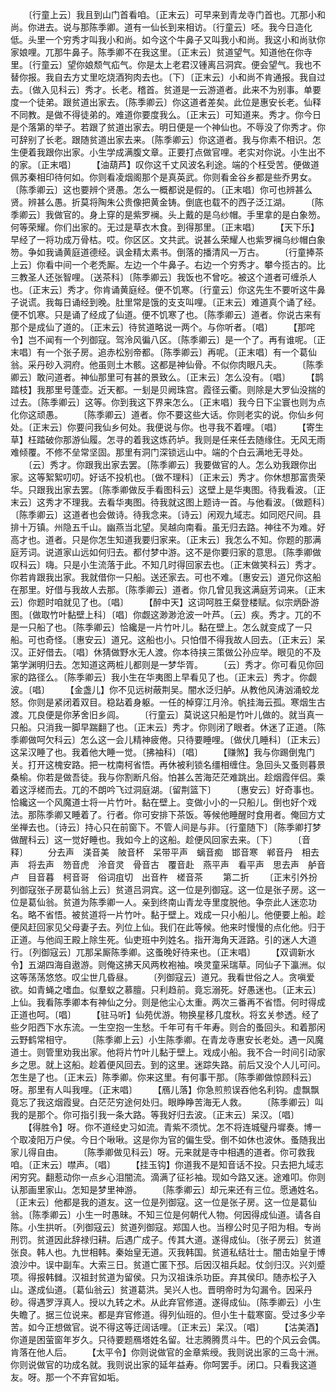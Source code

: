 <!-- { "loadSidebar": true } -->
　　〔行童上云〕我且到山门首看咱。〔正末云〕可早来到青龙寺门首也。兀那小和尚。你进去。说与那陈季卿。道有一仙长到来相访。〔行童云〕呸。我今日造化低。头里一个穷秀才叫我小和尚。如今这个牛鼻子又叫我小和尚。我这小和尚驮你家娘哩。兀那牛鼻子。陈季卿不在我这里。〔正末云〕贫道望气。知道他在你寺里。〔行童云〕望你娘颓气疝气。你是太上老君汉锺离吕洞宾。便会望气。我也不替你报。我自去方丈里吃烧酒狗肉去也。〔下〕〔正末云〕小和尚不肯通报。我自过去。〔做入见科云〕秀才。长老。稽首。贫道是一云游道者。此来不为别事。单要度一个徒弟。跟贫道出家去。〔陈季卿云〕你这道者差矣。此位是惠安长老。仙释不同教。是做不得徒弟的。难道你要度我么。〔正末云〕可知道来。秀才。你今日是个落第的举子。若跟了贫道出家去。明日便是一个神仙也。不辱没了你秀才。你可辞别了长老。跟随贫道出家去来。〔陈季卿云〕你这道者。我与你素不相识。怎生便着我跟你出家。小生学成满腹文章。正要打点做官哩。老实对你说。小生出不的家。〔正末唱〕
　　【油葫芦】叹你这千丈风波名利途。端的个枉受苦。便做道佩苏秦相印待何如。你则看凌烟阁那个是真英武。你则看金谷乡都是些乔男女。〔陈季卿云〕这也要辨个贤愚。怎么一概都说是假的。〔正末唱〕你可也辨甚么贤。辨甚么愚。折莫将陶朱公贵像把黄金铸。倒底也载不的西子泛江湖。
　　〔陈季卿云〕我做官的。身上穿的是紫罗襕。头上戴的是乌纱帽。手里拿的是白象笏。何等荣耀。你们出家的。无过是草衣木食。到得那里。〔正末唱〕
　　【天下乐】早经了一将功成万骨枯。哎。你区区。文共武。说甚么荣耀人也紫罗襕乌纱帽白象笏。争如我诵黄庭道德经。讽金精太素书。倒落的播清风一万古。
　　〔行童捧茶上云〕你看中间一个老秃厮。左边一个牛鼻子。右边一个穷秀才。攀今揽古的。比三教圣人还张智哩。〔送茶科〕〔陈季卿云〕我饭也不曾吃。被这个道者可缠杀人也。〔正末云〕秀才。你肯诵黄庭经。便不饥寒。〔行童云〕你这先生不要听这牛鼻子说谎。我每日诵经到晚。肚里常是饿的支支叫哩。〔正末云〕难道真个诵了经。便不饥寒。只是诵了经成了仙道。便不饥寒了也。〔陈季卿云〕道者。你说古来有那个是成仙了道的。〔正末云〕待贫道略说一两个。与你听者。〔唱〕
　　【那咤令】岂不闻有一个列御寇。驾泠风徧八区。〔陈季卿云〕是一个了。再有谁呢。〔正末唱〕有一个张子房。追赤松别帝都。〔陈季卿云〕再呢。〔正末唱〕有一个葛仙翁。采丹砂入洞府。他虽则土木骸。这都是神仙骨。不似你肉眼凡夫。
　　〔陈季卿云〕敢问道者。神仙那里可有甚的景致么。〔正末云〕怎么没有。〔唱〕
　　【鹊踏枝】我那里号蓬壶。近天都。一刬是贝阙珠宫。霞径云衢。则除是大罗仙没揣的过去。〔陈季卿云〕这等。你到我这下界来怎么。〔正末唱〕我今日下尘寰也则为点化你这顽愚。
　　〔陈季卿云〕道者。你不要这些大话。你则老实的说。你仙乡何处。〔正末云〕你要问我仙乡何处。我便说与你。也寻我不着哩。〔唱〕
　　【寄生草】枉踏破你那游仙履。怎寻的着我这炼药垆。我则是任来任去随缘住。无风无雨难倾覆。不修不垒常坚固。那里有洞门深锁远山中。端的个白云满地无寻处。
　　〔云〕秀才。你跟我出家去罢。〔陈季卿云〕我要做官的人。怎么劝我跟你出家。这等絮絮叨叨。好话不投机也。〔做不理科〕〔正末云〕秀才。你休想那富贵荣华。只跟我出家去罢。〔陈季卿做反手看图科云〕这壁上是华夷图。待我看波。〔正末云〕这秀才不理我。去看华夷图。待我就这图上题诗一首。与他看波。〔做题科〕〔陈季卿云〕这道者也会做诗。待我念来。〔诗云〕闲观九域志。如同咫尺间。县排十万镇。州隐五千山。幽燕当北望。吴越向南看。虽无归去路。神往不为难。好高才也。道者。只是你怎生知道我要归家来。〔正末云〕我怎么不知。你题的那满庭芳词。说道家山远如何归去。都付梦中游。这不是你要归家的意思。〔陈季卿做叹科云〕嗨。只是小生流落于此。不知几时得回家去也。〔正末做笑科云〕秀才。你若肯跟我出家。我就借你一只船。送还家去。可也不难。〔惠安云〕道兄你这船在那里。好借与我故人去那。〔陈季卿云〕道者。你几曾见我这满庭芳词来。〔正末云〕你题时咱就见了也。〔唱〕
　　【醉中天】这词呵胜王粲登楼赋。似宗炳卧游图。〔做取竹叶黏壁上科〕〔唱〕你觑这渺渺沧波一叶芦。〔云〕疾。秀才。兀的不是一只船了也。〔陈季卿云〕恰纔是一片竹叶儿。黏在壁上。怎么就变成了一只船。可也奇怪。〔惠安云〕道兄。这船也小。只怕借不得我故人回去。〔正末云〕呆汉。正好借去。〔唱〕休猜做野水无人渡。你本待挟三策做公孙应举。眼见的不及第学渊明归去。怎知道这两桩儿都则是一梦华胥。
　　〔云〕秀才。你可看见你回家的路径么。〔陈季卿云〕我小生在华夷图上早看见了也。〔正末云〕秀才。你觑波。〔唱〕
　　【金盏儿】你不见远树蔽荆吴。闇水泛归舻。从教他风涛汹涌蛟龙怒。你则是紧闭着双目。稳跕着身躯。一任的棹穿江月泠。帆挂海云孤。寒烟生古渡。兀良便是你茅舍旧乡闾。
　　〔行童云〕莫说这只船是竹叶儿做的。就当真一只船。只消我一脚早踹翻了也。〔正末云〕秀才。你则闭了眼者。休迷了正道。〔陈季卿做呵欠科云〕怎么这一会儿精神疲倦。只待要睡哩。〔做伏几睡科〕〔正末云〕这呆汉睡了也。我着他大睡一觉。〔拂袖科〕〔唱〕
　　【赚煞】我与你踢倒鬼门关。打开这槐安路。把一枕南柯省悟。再休被利锁名缰相缠住。急回头又蚤则暮景桑榆。你若是做吾徒。我与你割断凡俗。怕甚么苦海茫茫难跳出。趁烟霞伴侣。乘着这浮槎而去。兀的不朗吟飞过洞庭湖。〔留荆篮下〕
　　〔惠安云〕好奇事也。恰纔这一个风魔道士将一片竹叶。黏在壁上。变做小小的一只船儿。倒也好个戏法。那陈季卿又睡着了。行者。你可安排下茶饭。等候他睡醒时食用者。俺回方丈坐禅去也。〔诗云〕持心只在前窗下。不管人间是与非。〔行童随下〕〔陈季卿打梦做醒科云〕这一觉好睡也。我如今上的这船。趁便风回家去来。〔下〕
　　〔音释〕
　　分去声　渼音美　陂音杯　呆带平声　螭音痴　邯音寒　郸音丹　相去声　将去声　笏音虎　泠音灵　骨音古　覆音赴　燕平声　看平声　思去声　舻音卢　目音暮　柯音哥　俗词疽切　出音杵　槎音茶
　　第二折
　　〔正末引外扮列御寇张子房葛仙翁上云〕贫道吕洞宾。这一位是列御寇。这一位是张子房。这一位是葛仙翁。贫道为陈季卿一人。亲到终南山青龙寺里度脱他。争奈此人迷恋功名。略不省悟。被贫道将一片竹叶。黏于壁上。戏成一只小船儿。他便要上船。趁便风赶回家见父母妻子去。列位上仙。我们在此等候。他来时慢慢的点化他。归于正道。与他阎王殿上除生死。仙吏班中列姓名。指开海角天涯路。引的迷人大道行。〔列御寇云〕兀那呆厮陈季卿。这蚤晚好待来也。〔正末唱〕
　　【双调新水令】五湖四海自遨游。则俺这拂天风两枚袍袖。唤灵童采瑞草。同仙子下瀛洲。似这等荡荡悠悠。叹尘世几昏昼。
　　〔列御寇云〕道兄。我看世俗之人。贪嗔爱欲。如青蝇之嗜血。似羣蚁之慕膻。只利趋前。竟忘溺死。好愚迷也。〔正末云〕上仙。我看陈季卿本有神仙之分。则是他尘心太重。两次三番再不省悟。何时得成正道也呵。〔唱〕
　　【驻马听】仙苑优游。物换星移几度秋。将玄关参透。经了些夕阳西下水东流。一生空抱一生愁。千年可有千年寿。则合的蚤回头。和着那闲云野鹤常相守。
　　〔陈季卿上云〕小生陈季卿。在青龙寺惠安长老处。遇一风魔道士。则管里劝我出家。他将片竹叶儿黏于壁上。戏成小船。我不合一时间引动家乡之思。就上这船。趁着便风回去。到的这里。迷踪失路。前后又没个人儿可问。怎生是了也。〔正末云〕陈季卿。你来这里。有何事干那。〔陈季卿做惊顾科云〕呀。那里有人叫我哩。〔正末唱〕
　　【鴈儿落】你急煎煎误吞他名利钩。虚飘飘竟忘了我这烟霞叟。白茫茫穷途何处归。眼睁睁苦海无人救。
　　〔陈季卿云〕叫我的是那个。你可指引我一条大路。等我好归去波。〔正末云〕呆汉。〔唱〕
　　【得胜令】呀。你不道经史习如流。青紫不须忧。怎不将连城璧丹墀奏。博一个取凌阳万户侯。今日个啾啾。这是你为官的偏生受。倒不如休也波休。蚤随我出家儿得自由。
　　〔陈季卿做见科云〕呀。元来就是寺中相遇的道者。你可救我咱。〔正末云〕噤声。〔唱〕
　　【挂玉钩】你道我不是知音话不投。只去把九域志闲穷究。翻惹动你一点乡心泪闇流。滴满了征衫袖。现如今路又迷。途难叩。你则认那画里家山。怎知是梦里神游。
　　〔陈季卿云〕却元来还有三位。愿通姓名。〔正末云〕他都是我的道友。这一位是列御寇。这一位是张子房。这一位是葛仙翁。〔陈季卿云〕小生一时愚昧。不知三位是何朝代人物。何因得成仙道。请各自陈。小生拱听。〔列御寇云〕贫道列御寇。郑国人也。当穆公时见子阳为相。专尚刑罚。贫道因此辞禄归耕。后遇广成子。传其大道。遂得成仙。〔张子房云〕贫道张良。韩人也。九世相韩。秦始皇无道。灭我韩国。贫道私结壮士。闇击始皇于博浪沙中。误中副车。大索三日。贫道亡匿下邳。后因汉祖兵起。仗剑归汉。兴刘蹙项。得报韩雠。汉祖封贫道为留侯。只为汉祖诛杀功臣。弃其侯印。随赤松子入山。遂成仙道。〔葛仙翁云〕贫道葛洪。吴兴人也。晋明帝时为勾漏令。因采丹砂。得遇罗浮真人。授以九转之术。从此弃官修道。遂得成仙。〔陈季卿云〕小生失瞻了。据三位说来。都是弃官修道。得列仙班的。但小生十载寒窗。受过多少辛苦。如今正想做官。说不得这等迂阔话哩。〔正末云〕呆汉。〔唱〕
　　【沽美酒】你道是困萤窗年岁久。只待要题鴈塔姓名留。壮志腾腾贯斗牛。巴的个风云会偶。肯落在他人后。
　　【太平令】你则说做官的金章紫绶。我则说出家的三岛十洲。你则说做官的功成名就。我则说出家的延年益寿。你呵罢手。闭口。只看我这道友。呀。那一个不弃官如垢。
